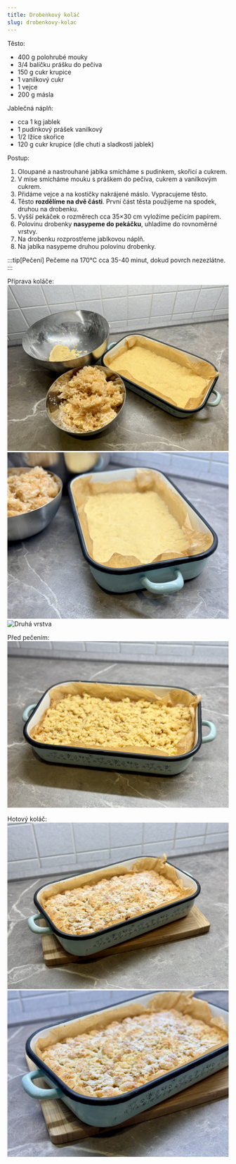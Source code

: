```yaml
---
title: Drobenkový koláč
slug: drobenkovy-kolac
---
```


Těsto:

- 400 g polohrubé mouky
- 3/4 balíčku prášku do pečiva
- 150 g cukr krupice
- 1 vanilkový cukr
- 1 vejce
- 200 g másla

Jablečná náplň:

- cca 1 kg jablek
- 1 pudinkový prášek vanilkový
- 1/2 lžíce skořice
- 120 g cukr krupice (dle chuti a sladkosti jablek)

Postup:

1. Oloupané a nastrouhané jablka smícháme s pudinkem, skořicí a cukrem.
2. V míse smícháme mouku s práškem do pečiva, cukrem a vanilkovým cukrem.
3. Přidáme vejce a na kostičky nakrájené máslo. Vypracujeme těsto.
4. Těsto **rozdělíme na dvě části**. První část těsta použijeme na spodek, druhou na drobenku.
5. Vyšší pekáček o rozměrech cca 35×30 cm vyložíme pečicím papírem.
6. Polovinu drobenky **nasypeme do pekáčku**, uhladíme do rovnoměrné vrstvy.
7. Na drobenku rozprostřeme jablkovou náplň.
8. Na jablka nasypeme druhou polovinu drobenky.

:::tip[Pečení]
Pečeme na 170°C cca 35-40 minut, dokud povrch nezezlátne.
:::

Příprava koláče: ![Drobenkový koláč](./drobenkovy-kolac.jpg)
![První vstrva drobenky](./drobenkovy-kolac-prvni-vrstva.jpg)
![Druhá vrstva](./drobenkovy-kolac-druha-vrstva.jpg)

Před pečením: ![Před pečením](./drobenkovy-kolac-neupeceny.jpg)

Hotový koláč: ![](./drobenkovy-kolac-hotovo.jpg)
![](./drobenkovy-kolac-detail.jpg)
